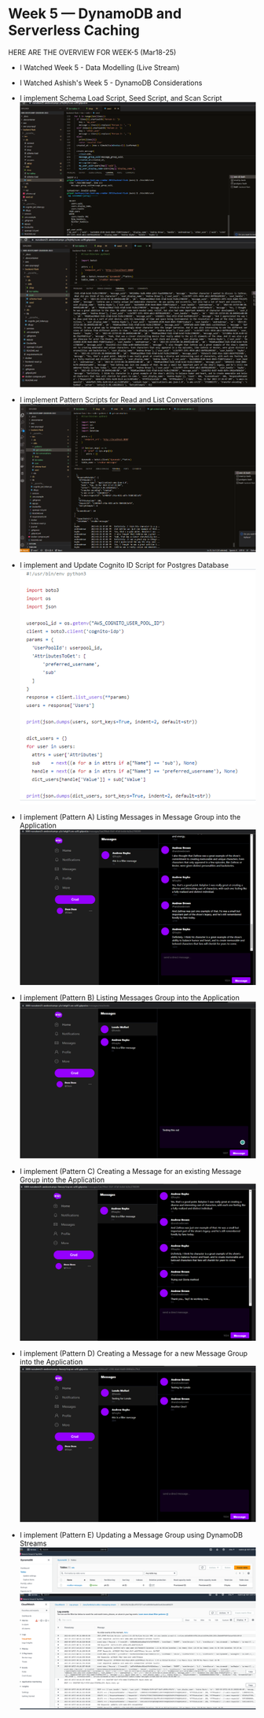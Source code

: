 # Week 5 — DynamoDB and Serverless Caching

HERE ARE THE OVERVIEW FOR WEEK-5 (Mar18-25)

- I Watched Week 5 - Data Modelling (Live Stream)

- I Watched Ashish's Week 5 - DynamoDB Considerations

- I implement Schema Load Script, Seed Script, and Scan Script
  ![Proof of Seed Script](assets/seed.png)
  ![Proof of Scan Script](assets/scan.png)

- I implement Pattern Scripts for Read and List Conversations
  ![Proof of List and Read Conversations](assets/Read-List-Conversation.png)

- I implement and Update Cognito ID Script for Postgres Database
  ![Proof Of Updated Cognito ID Scripts](assets/Update-Cognito-ID-Scripts.png)

- I implement (Pattern A) Listing Messages in Message Group into the Application
  ![Proof Of Paatern A](assets/Pattern-A.png)

- I implement (Pattern B) Listing Messages Group into the Application 
  ![Proof Of Paatern B](assets/Pattern-B.png)

- I implement (Pattern C) Creating a Message for an existing Message Group into the Application
  ![Proof Of Paatern C](assets/Pattern-C.png)

- I implement (Pattern D) Creating a Message for a new Message Group into the Application
  ![Proof Of Paatern D](assets/Pattern-D.png)

- I implement (Pattern E) Updating a Message Group using DynamoDB Streams
  ![Proof Of Paatern E](assets/DynamoDB-console.png)
  ![Proof Of Paatern E](assets/CloudWatch-logs-Dynamodb.png)
